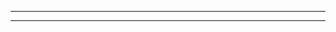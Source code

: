 <!-- ---
layout: base
title: Volunteer guide
description: Volunteer guide for HackCU Episode VI
--- -->


 <!-- Thanks for showing interest in volunteering with HackCU! We will soon have more information regarding volunteering at the upcoming in-person HackCU 8 event so check back soon! In the mean time, feel free to reach out to <b>[contact@hackcu.org](mailto:contact@hackcu.org)</b> and fill out the <b>[volunteer form here](https://forms.gle/tm5ovCyWY5ZLqP4r6)</b>, and we will get back to you shortly! -->
<!-- 
HackCU is thrilled to have you help out this year at HackCU 8! This event would not be complete without you. We will be setting up the venue on Friday, February at 5:30 PM.  **You are not expected to be at the event apart from the time slots you originally signed up for.** -->

----

<!-- ### Date
February 22nd and February 23rd, 2020

### Time 
February 21st: 5:00 p.m. - 8 p.m.

February 22nd: 8:00 AM - February 23rd: 4 p.m.


### Where
>Jennie Smoly Caruthers Biotech Building, 3415 Colorado Ave

>Boulder, CO 80303

### Parking
Check out our parking map below.

### Check-in 
Check-in will be at the South entrance closest to Colorado Ave. You must get a lanyard or badge in order to check-in. 

## Communication

All communication will be done through [Slack](https://hackcu.slack.com) and phone calls for urgent communication.
We will have one private channel for volunteers named #admin-volunteers. Send a private message to @cathleen so she adds you to it.
Please do not talk about organizing/volunteer stuff on the public channels. If you have not received yet your invitation, make sure to contact an organizer. 
Make sure to:
- [Sign up on Slack](https://join.slack.com/t/hackcu/shared_invite/enQtOTM2MDQ2OTY4MDUwLTNlOWQzMmRjMDM4N2UyY2EyZTI0Y2I3ZWFjMTEyNTQ3YzYzOGQyNDUwYjMyMTg2OTI5NzgzNWFhNzY4NmVhYzU)
- Download the Slack App
- [Enable](https://get.slack.help/hc/en-us/articles/201398457-Mobile-push-notifications) all push notifications for mentions.

<!-- ----

## Tasks

During HackCU, Gerard and Mackenzie will be your main point of contact. If they are not around, other main organizers will tell you what to do. The main tasks will be checking in hackers, preparing food when they arrive, giving snacks, attend any hacker, help setting up and help tearing down the venue. In case of doubts, ask an organizer. -->

----

<!-- ### Parking :car:

The JSCBB lot #543 is located on the northwest corner of the building.  The lot is free after 5:00pm on weekdays and all day on weekends. Please park in this lot if you plan to drive. 

![JSCBB Parking](/assets/img/res/jscbb_parking.png "JSCBB") -->

<!-- ## Check in

## What tasks will I help with?
During HackCU VI, Cathleen will be your main point of contact. If you can’t locate her, another organizer will be around with additional asks. The main tasks will be checking in hackers, preparing food when they arrive, giving snacks, attending to any hacker, help setting up and help tearing down the venue. -->

<!-- ## What happens if I don’t know something?

During the event, hackers will ask you lots of questions and it’s okay if you don’t know the answer. If this happens, just let them know you will find the answer and get back to them. There will always be an organizer around to help you out.

## Contacts
**Cathleen Samson** - `720-289-5505`
**Mackenzie Lobato** - `303-563-9440` -->


<!-- ## Code of Conduct

TL;DR. Be respectful. Harassment and abuse are never tolerated. You are the forefront image of the hackathon when the organizers are not around. Please try to convey the same attitude we ask our participants to have :)
If anyone has issues, encourage them to come speak with you or an organizer. 
[MLH's Code of Conduct](http://static.mlh.io/docs/mlh-code-of-conduct.pdf). -->


<!-- ## Schedule
You should redirect hackers to the HackCU VI live site **[here](https://live.hackcu.org)**. You can see a detailed and official version in our **[run of show](https://drive.google.com/open?id=1Q3T-pW0Y3DuVe0WvyEm6LwIHvW2toULklBsNXTz8KTY)**.

## Wifi
We will be using CU’s WiFi. Use `eduroam` or `UCB Wireless` preferably to leave `UCB Guest` for people that don’t have a CU login.
 -->


<!-- ### Hackers

Check-in volunteers are the first organisers people meet at a hackathon! Make sure to be very welcoming as this sets up the mood for HackCU :-).

The check-in algorithm will be the following:
- Go to [MyHackCU](https://my.hackcu.org)
- Greet Hacker, ask for Government ID
- Check name in ID on MyHackCU or scan his or her QR
- If found:
  - Check-in.
  - If already checked in
    - Contact organizer
  - Else: keep going
  - Ask if she/he is okay with being taken pictures during the event
  - Give correct lanyard according to his/her response on the previous question
  - Check T-shirt Size in MyHackCU and give correct T-shirt
  - Info about opening ceremony (starts at 10AM on Auditorium) and live page (live.hackcu.org)
  - Give Swag bag. Happy Hacking!
- If not found
  - Contact an organizer (red t-shirt) 
  - Check in using [manual check-in](https://docs.google.com/spreadsheets/d/1wwozqNGk_FxHOQZzHFA7KO3zv3-vRs4PRd7na10IYus/edit?usp=sharing)


--- -->

<!-- ## What happens if I don’t know something?
During the event, hackers will ask you lots of questions, it’s okay if you don’t know the answer. When this happens act cool and let them know you will figure out an answer. You can ask us anytime on the #admin-volunteers slack channel or through the phone. Your go-to contact is [cathleen@hackcu.org](mailto:cathleen@hackcu.org)

----
## Code of Conduct

**TL;DR. Be respectful.** Harassment and abuse are never tolerated. You are the forefront image of the hackathon when the organizers are not around. Please try to convey the same attitude we ask our participants to have :)
If anyone has issues, encourage them to come speak with you or an organizer. 
[MLH Code of Conduct](http://static.mlh.io/docs/mlh-code-of-conduct.pdf) and [HackCU Code of Conduct](https://my.hackcu.org/code_conduct/). -->


<!-- ## More questions?

Email us at [volunteers@hackcu.org](mailto:volunteers@hackcu.org)! You can also reach out to us on our [Twitter](https://twitter.com/hackcu) or [Facebook](https://www.facebook.com/HackCU/).
 --> 
